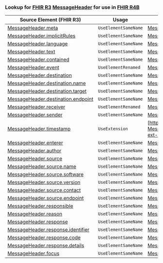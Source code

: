 ### Lookup for [FHIR R3](https://hl7.org/fhir/STU3/) [MessageHeader](https://hl7.org/fhir/STU3/MessageHeader.html) for use in [FHIR R4B](https://hl7.org/fhir/R4B/)

| Source Element (FHIR R3) | Usage | Target |
| -------------- | ----- | ------ |
| [MessageHeader.meta](https://hl7.org/fhir/STU3/MessageHeader.html#resource) | `UseElementSameName` | [MessageHeader.meta](https://hl7.org/fhir/R4B/MessageHeader.html#resource) |
| [MessageHeader.implicitRules](https://hl7.org/fhir/STU3/MessageHeader.html#resource) | `UseElementSameName` | [MessageHeader.implicitRules](https://hl7.org/fhir/R4B/MessageHeader.html#resource) |
| [MessageHeader.language](https://hl7.org/fhir/STU3/MessageHeader.html#resource) | `UseElementSameName` | [MessageHeader.language](https://hl7.org/fhir/R4B/MessageHeader.html#resource) |
| [MessageHeader.text](https://hl7.org/fhir/STU3/MessageHeader.html#resource) | `UseElementSameName` | [MessageHeader.text](https://hl7.org/fhir/R4B/MessageHeader.html#resource) |
| [MessageHeader.contained](https://hl7.org/fhir/STU3/MessageHeader.html#resource) | `UseElementSameName` | [MessageHeader.contained](https://hl7.org/fhir/R4B/MessageHeader.html#resource) |
| [MessageHeader.event](https://hl7.org/fhir/STU3/MessageHeader.html#resource) | `UseElementRenamed` | [MessageHeader.event[x]](https://hl7.org/fhir/R4B/MessageHeader.html#resource) |
| [MessageHeader.destination](https://hl7.org/fhir/STU3/MessageHeader.html#resource) | `UseElementSameName` | [MessageHeader.destination](https://hl7.org/fhir/R4B/MessageHeader.html#resource) |
| [MessageHeader.destination.name](https://hl7.org/fhir/STU3/MessageHeader.html#resource) | `UseElementSameName` | [MessageHeader.destination.name](https://hl7.org/fhir/R4B/MessageHeader.html#resource) |
| [MessageHeader.destination.target](https://hl7.org/fhir/STU3/MessageHeader.html#resource) | `UseElementSameName` | [MessageHeader.destination.target](https://hl7.org/fhir/R4B/MessageHeader.html#resource) |
| [MessageHeader.destination.endpoint](https://hl7.org/fhir/STU3/MessageHeader.html#resource) | `UseElementSameName` | [MessageHeader.destination.endpoint](https://hl7.org/fhir/R4B/MessageHeader.html#resource) |
| [MessageHeader.receiver](https://hl7.org/fhir/STU3/MessageHeader.html#resource) | `UseElementRenamed` | [MessageHeader.destination.receiver](https://hl7.org/fhir/R4B/MessageHeader.html#resource) |
| [MessageHeader.sender](https://hl7.org/fhir/STU3/MessageHeader.html#resource) | `UseElementSameName` | [MessageHeader.sender](https://hl7.org/fhir/R4B/MessageHeader.html#resource) |
| [MessageHeader.timestamp](https://hl7.org/fhir/STU3/MessageHeader.html#resource) | `UseExtension` | [http://hl7.org/fhir/3.0/StructureDefinition/extension-MessageHeader.timestamp](StructureDefinition-ext-R3-MessageHeader.timestamp.html) |
| [MessageHeader.enterer](https://hl7.org/fhir/STU3/MessageHeader.html#resource) | `UseElementSameName` | [MessageHeader.enterer](https://hl7.org/fhir/R4B/MessageHeader.html#resource) |
| [MessageHeader.author](https://hl7.org/fhir/STU3/MessageHeader.html#resource) | `UseElementSameName` | [MessageHeader.author](https://hl7.org/fhir/R4B/MessageHeader.html#resource) |
| [MessageHeader.source](https://hl7.org/fhir/STU3/MessageHeader.html#resource) | `UseElementSameName` | [MessageHeader.source](https://hl7.org/fhir/R4B/MessageHeader.html#resource) |
| [MessageHeader.source.name](https://hl7.org/fhir/STU3/MessageHeader.html#resource) | `UseElementSameName` | [MessageHeader.source.name](https://hl7.org/fhir/R4B/MessageHeader.html#resource) |
| [MessageHeader.source.software](https://hl7.org/fhir/STU3/MessageHeader.html#resource) | `UseElementSameName` | [MessageHeader.source.software](https://hl7.org/fhir/R4B/MessageHeader.html#resource) |
| [MessageHeader.source.version](https://hl7.org/fhir/STU3/MessageHeader.html#resource) | `UseElementSameName` | [MessageHeader.source.version](https://hl7.org/fhir/R4B/MessageHeader.html#resource) |
| [MessageHeader.source.contact](https://hl7.org/fhir/STU3/MessageHeader.html#resource) | `UseElementSameName` | [MessageHeader.source.contact](https://hl7.org/fhir/R4B/MessageHeader.html#resource) |
| [MessageHeader.source.endpoint](https://hl7.org/fhir/STU3/MessageHeader.html#resource) | `UseElementSameName` | [MessageHeader.source.endpoint](https://hl7.org/fhir/R4B/MessageHeader.html#resource) |
| [MessageHeader.responsible](https://hl7.org/fhir/STU3/MessageHeader.html#resource) | `UseElementSameName` | [MessageHeader.responsible](https://hl7.org/fhir/R4B/MessageHeader.html#resource) |
| [MessageHeader.reason](https://hl7.org/fhir/STU3/MessageHeader.html#resource) | `UseElementSameName` | [MessageHeader.reason](https://hl7.org/fhir/R4B/MessageHeader.html#resource) |
| [MessageHeader.response](https://hl7.org/fhir/STU3/MessageHeader.html#resource) | `UseElementSameName` | [MessageHeader.response](https://hl7.org/fhir/R4B/MessageHeader.html#resource) |
| [MessageHeader.response.identifier](https://hl7.org/fhir/STU3/MessageHeader.html#resource) | `UseElementSameName` | [MessageHeader.response.identifier](https://hl7.org/fhir/R4B/MessageHeader.html#resource) |
| [MessageHeader.response.code](https://hl7.org/fhir/STU3/MessageHeader.html#resource) | `UseElementSameName` | [MessageHeader.response.code](https://hl7.org/fhir/R4B/MessageHeader.html#resource) |
| [MessageHeader.response.details](https://hl7.org/fhir/STU3/MessageHeader.html#resource) | `UseElementSameName` | [MessageHeader.response.details](https://hl7.org/fhir/R4B/MessageHeader.html#resource) |
| [MessageHeader.focus](https://hl7.org/fhir/STU3/MessageHeader.html#resource) | `UseElementSameName` | [MessageHeader.focus](https://hl7.org/fhir/R4B/MessageHeader.html#resource) |
